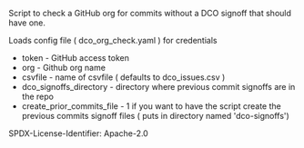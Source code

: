 Script to check a GitHub org for commits without a DCO signoff that should have one.

Loads config file ( dco_org_check.yaml ) for credentials

* token - GitHub access token
* org - Github org name
* csvfile - name of csvfile ( defaults to dco_issues.csv )
* dco_signoffs_directory - directory where previous commit signoffs are in the repo
* create_prior_commits_file - 1 if you want to have the script create the previous commits signoff files ( puts in directory named 'dco-signoffs')

SPDX-License-Identifier: Apache-2.0
